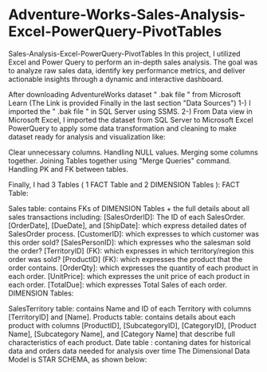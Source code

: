 # Adventure-Works-Sales-Analysis-Excel-PowerQuery-PivotTables
Sales-Analysis-Excel-PowerQuery-PivotTables
In this project, I utilized Excel and Power Query to perform an in-depth sales analysis. The goal was to analyze raw sales data, identify key performance metrics, and deliver actionable insights through a dynamic and interactive dashboard.

After downloading AdventureWorks dataset " .bak file " from Microsoft Learn (The Link is provided Finally in the last section "Data Sources") 1-) I imported the " .bak file " in SQL Server using SSMS. 2-) From Data view in Microsoft Excel, I imported the dataset from SQL Server to Microsoft Excel PowerQuery to apply some data transformation and cleaning to make dataset ready for analysis and visualization like:

Clear unnecessary columns.
Handling NULL values.
Merging some columns together.
Joining Tables together using "Merge Queries" command.
Handling PK and FK between tables.


Finally, I had 3 Tables ( 1 FACT Table and 2 DIMENSION Tables ):
FACT Table:

Sales table: contains FKs of DIMENSION Tables + the full details about all sales transactions including:
[SalesOrderID]: The ID of each SalesOrder.
[OrderDate], [DueDate], and [ShipDate]: which express detailed dates of SalesOrder process.
[CustomerID]: which expresses to which customer was this order sold?
[SalesPersonID]: which expresses who the salesman sold the order?
[TerritoryID] (FK): which expresses in which territory/region this order was sold?
[ProductID] (FK): which expresses the product that the order contains.
[OrderQty]: which expresses the quantity of each product in each order.
[UnitPrice]: which expresses the unit price of each product in each order.
[TotalDue]: which expresses Total Sales of each order.
DIMENSION Tables:

SalesTerritory table: contains Name and ID of each Territory with columns [TerritoryID] and [Name].
Products table: contains details about each product with columns [ProductID], [SubcategoryID], [CategoryID], [Product Name], [Subcategory Name], and [Category Name] that describe full characteristics of each product.
Date table : contaning dates for historical data and orders data needed for analysis over time 
The Dimensional Data Model is STAR SCHEMA, as shown below:
